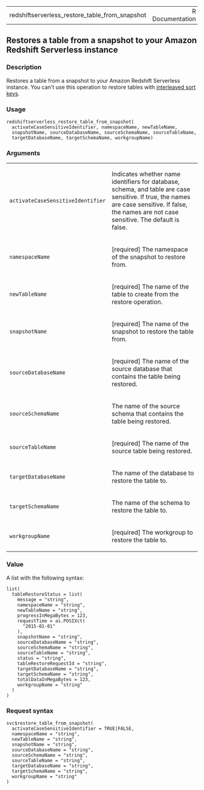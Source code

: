 <table style="width: 100%;">
<tbody>
<tr class="odd">
<td>redshiftserverless_restore_table_from_snapshot</td>
<td style="text-align: right;">R Documentation</td>
</tr>
</tbody>
</table>

## Restores a table from a snapshot to your Amazon Redshift Serverless instance

### Description

Restores a table from a snapshot to your Amazon Redshift Serverless
instance. You can't use this operation to restore tables with
[interleaved sort
keys](https://docs.aws.amazon.com/redshift/latest/dg/t_Sorting_data.html#t_Sorting_data-interleaved).

### Usage

    redshiftserverless_restore_table_from_snapshot(
      activateCaseSensitiveIdentifier, namespaceName, newTableName,
      snapshotName, sourceDatabaseName, sourceSchemaName, sourceTableName,
      targetDatabaseName, targetSchemaName, workgroupName)

### Arguments

<table>
<colgroup>
<col style="width: 35%" />
<col style="width: 65%" />
</colgroup>
<tbody>
<tr class="odd">
<td><code
id="redshiftserverless_restore_table_from_snapshot_:_activateCaseSensitiveIdentifier">activateCaseSensitiveIdentifier</code></td>
<td><p>Indicates whether name identifiers for database, schema, and
table are case sensitive. If true, the names are case sensitive. If
false, the names are not case sensitive. The default is false.</p></td>
</tr>
<tr class="even">
<td><code
id="redshiftserverless_restore_table_from_snapshot_:_namespaceName">namespaceName</code></td>
<td><p>[required] The namespace of the snapshot to restore
from.</p></td>
</tr>
<tr class="odd">
<td><code
id="redshiftserverless_restore_table_from_snapshot_:_newTableName">newTableName</code></td>
<td><p>[required] The name of the table to create from the restore
operation.</p></td>
</tr>
<tr class="even">
<td><code
id="redshiftserverless_restore_table_from_snapshot_:_snapshotName">snapshotName</code></td>
<td><p>[required] The name of the snapshot to restore the table
from.</p></td>
</tr>
<tr class="odd">
<td><code
id="redshiftserverless_restore_table_from_snapshot_:_sourceDatabaseName">sourceDatabaseName</code></td>
<td><p>[required] The name of the source database that contains the
table being restored.</p></td>
</tr>
<tr class="even">
<td><code
id="redshiftserverless_restore_table_from_snapshot_:_sourceSchemaName">sourceSchemaName</code></td>
<td><p>The name of the source schema that contains the table being
restored.</p></td>
</tr>
<tr class="odd">
<td><code
id="redshiftserverless_restore_table_from_snapshot_:_sourceTableName">sourceTableName</code></td>
<td><p>[required] The name of the source table being restored.</p></td>
</tr>
<tr class="even">
<td><code
id="redshiftserverless_restore_table_from_snapshot_:_targetDatabaseName">targetDatabaseName</code></td>
<td><p>The name of the database to restore the table to.</p></td>
</tr>
<tr class="odd">
<td><code
id="redshiftserverless_restore_table_from_snapshot_:_targetSchemaName">targetSchemaName</code></td>
<td><p>The name of the schema to restore the table to.</p></td>
</tr>
<tr class="even">
<td><code
id="redshiftserverless_restore_table_from_snapshot_:_workgroupName">workgroupName</code></td>
<td><p>[required] The workgroup to restore the table to.</p></td>
</tr>
</tbody>
</table>

### Value

A list with the following syntax:

    list(
      tableRestoreStatus = list(
        message = "string",
        namespaceName = "string",
        newTableName = "string",
        progressInMegaBytes = 123,
        requestTime = as.POSIXct(
          "2015-01-01"
        ),
        snapshotName = "string",
        sourceDatabaseName = "string",
        sourceSchemaName = "string",
        sourceTableName = "string",
        status = "string",
        tableRestoreRequestId = "string",
        targetDatabaseName = "string",
        targetSchemaName = "string",
        totalDataInMegaBytes = 123,
        workgroupName = "string"
      )
    )

### Request syntax

    svc$restore_table_from_snapshot(
      activateCaseSensitiveIdentifier = TRUE|FALSE,
      namespaceName = "string",
      newTableName = "string",
      snapshotName = "string",
      sourceDatabaseName = "string",
      sourceSchemaName = "string",
      sourceTableName = "string",
      targetDatabaseName = "string",
      targetSchemaName = "string",
      workgroupName = "string"
    )
